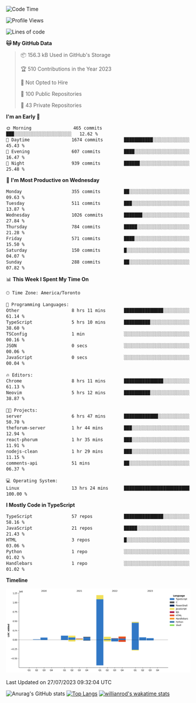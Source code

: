 <!--START_SECTION:waka-->
![Code Time](http://img.shields.io/badge/Code%20Time-429%20hrs%208%20mins-blue)

![Profile Views](http://img.shields.io/badge/Profile%20Views-0-blue)

![Lines of code](https://img.shields.io/badge/From%20Hello%20World%20I%27ve%20Written-2.4%20million%20lines%20of%20code-blue)

**🐱 My GitHub Data** 

> 📦 156.3 kB Used in GitHub's Storage 
 > 
> 🏆 510 Contributions in the Year 2023
 > 
> 🚫 Not Opted to Hire
 > 
> 📜 100 Public Repositories 
 > 
> 🔑 43 Private Repositories 
 > 
**I'm an Early 🐤** 

```text
🌞 Morning                465 commits         ███░░░░░░░░░░░░░░░░░░░░░░   12.62 % 
🌆 Daytime                1674 commits        ███████████░░░░░░░░░░░░░░   45.43 % 
🌃 Evening                607 commits         ████░░░░░░░░░░░░░░░░░░░░░   16.47 % 
🌙 Night                  939 commits         ██████░░░░░░░░░░░░░░░░░░░   25.48 % 
```
📅 **I'm Most Productive on Wednesday** 

```text
Monday                   355 commits         ██░░░░░░░░░░░░░░░░░░░░░░░   09.63 % 
Tuesday                  511 commits         ███░░░░░░░░░░░░░░░░░░░░░░   13.87 % 
Wednesday                1026 commits        ███████░░░░░░░░░░░░░░░░░░   27.84 % 
Thursday                 784 commits         █████░░░░░░░░░░░░░░░░░░░░   21.28 % 
Friday                   571 commits         ████░░░░░░░░░░░░░░░░░░░░░   15.50 % 
Saturday                 150 commits         █░░░░░░░░░░░░░░░░░░░░░░░░   04.07 % 
Sunday                   288 commits         ██░░░░░░░░░░░░░░░░░░░░░░░   07.82 % 
```


📊 **This Week I Spent My Time On** 

```text
🕑︎ Time Zone: America/Toronto

💬 Programming Languages: 
Other                    8 hrs 11 mins       ███████████████░░░░░░░░░░   61.14 % 
TypeScript               5 hrs 10 mins       ██████████░░░░░░░░░░░░░░░   38.60 % 
TSConfig                 1 min               ░░░░░░░░░░░░░░░░░░░░░░░░░   00.16 % 
JSON                     0 secs              ░░░░░░░░░░░░░░░░░░░░░░░░░   00.06 % 
JavaScript               0 secs              ░░░░░░░░░░░░░░░░░░░░░░░░░   00.04 % 

🔥 Editors: 
Chrome                   8 hrs 11 mins       ███████████████░░░░░░░░░░   61.13 % 
Neovim                   5 hrs 12 mins       ██████████░░░░░░░░░░░░░░░   38.87 % 

🐱‍💻 Projects: 
server                   6 hrs 47 mins       █████████████░░░░░░░░░░░░   50.70 % 
theforum-server          1 hr 44 mins        ███░░░░░░░░░░░░░░░░░░░░░░   12.94 % 
react-phorum             1 hr 35 mins        ███░░░░░░░░░░░░░░░░░░░░░░   11.91 % 
nodejs-clean             1 hr 29 mins        ███░░░░░░░░░░░░░░░░░░░░░░   11.15 % 
comments-api             51 mins             ██░░░░░░░░░░░░░░░░░░░░░░░   06.37 % 

💻 Operating System: 
Linux                    13 hrs 24 mins      █████████████████████████   100.00 % 
```

**I Mostly Code in TypeScript** 

```text
TypeScript               57 repos            ███████████████░░░░░░░░░░   58.16 % 
JavaScript               21 repos            █████░░░░░░░░░░░░░░░░░░░░   21.43 % 
HTML                     3 repos             █░░░░░░░░░░░░░░░░░░░░░░░░   03.06 % 
Python                   1 repo              ░░░░░░░░░░░░░░░░░░░░░░░░░   01.02 % 
Handlebars               1 repo              ░░░░░░░░░░░░░░░░░░░░░░░░░   01.02 % 
```



**Timeline**

![Lines of Code chart](https://raw.githubusercontent.com/wise-introvert/wise-introvert/master/assets/bar_graph.png)


 Last Updated on 27/07/2023 09:32:04 UTC
<!--END_SECTION:waka-->

![Anurag's GitHub stats](https://github-readme-stats.vercel.app/api?username=wise-introvert&count_private=true&show_icons=true)
[![Top Langs](https://github-readme-stats.vercel.app/api/top-langs/?username=wise-introvert&langs_count=10)](https://github.com/anuraghazra/github-readme-stats)
[![willianrod's wakatime stats](https://github-readme-stats.vercel.app/api/wakatime?username=wiseintrovert)](https://github.com/anuraghazra/github-readme-stats)
